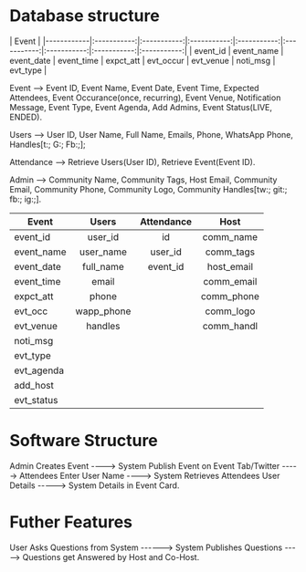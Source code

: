 # Database structure

| Event |
|------------|:-----------:|:-----------:|:-----------:|:-----------:|:-----------:|:-----------:|:-----------:|:-----------:|
| event_id   | event_name  | event_date  | event_time  |  expct_att  | evt_occur   |  evt_venue  | noti_msg   | evt_type   |

Event --> Event ID, Event Name, Event Date, Event Time, Expected Attendees, Event Occurance(once, recurring), Event Venue, Notification Message, Event Type, Event Agenda, Add Admins, Event Status(LIVE, ENDED).

Users --> User ID, User Name, Full Name, Emails, Phone, WhatsApp Phone, Handles[t:; G:; Fb:;];


Attendance --> Retrieve Users(User ID), Retrieve Event(Event ID). 


Admin --> Community Name, Community Tags, Host Email, Community Email, Community Phone, Community Logo, Community Handles[tw:; git:; fb:; ig:;].

| Event      | Users       | Attendance  | Host      |
|------------|:-----------:|:-----------:|:---------:|
| event_id   | user_id     |id           | comm_name |
| event_name | user_name   | user_id     | comm_tags |
| event_date | full_name   | event_id    | host_email|
| event_time | email       |             | comm_email|
| expct_att  | phone       |             | comm_phone|
| evt_occ    | wapp_phone  |             | comm_logo |
| evt_venue  | handles     |             | comm_handl|
| noti_msg   |             |             |           |
| evt_type   |             |             |           |
| evt_agenda |             |             |           |
|  add_host  |             |             |           |
| evt_status |             |             |           |

# Software Structure

Admin Creates Event ----> System Publish Event on Event Tab/Twitter -----> Attendees Enter User Name ----> System Retrieves Attendees User Details -----> System Details in Event Card. 


# Futher Features

User Asks Questions from System ------> System Publishes Questions -----> Questions get Answered by Host and Co-Host. 